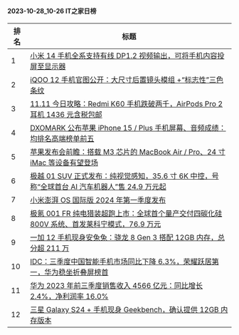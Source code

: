 #### 2023-10-28_10-26  IT之家日榜

| 排名 | 标题|
| --- | ---|
| 1 | [小米 14 手机全系支持有线 DP1.2 视频输出，可将手机内容投屏至显示器](https://www.ithome.com/0/728/160.htm) |
| 2 | [iQOO 12 手机官图公开：大尺寸后置镜头模组 +“标志性”三色条纹](https://www.ithome.com/0/728/103.htm) |
| 3 | [11.11 今日攻略：Redmi K60 手机跌破两千，AirPods Pro 2 耳机 1436 元含税包邮](https://www.ithome.com/0/728/166.htm) |
| 4 | [DXOMARK 公布苹果 iPhone 15 / Plus 手机屏幕、音频成绩：均排名高端榜单前五](https://www.ithome.com/0/728/019.htm) |
| 5 | [苹果发布会前瞻：搭载 M3 芯片的 MacBook Air / Pro、24 寸 iMac 等设备有望登场](https://www.ithome.com/0/728/188.htm) |
| 6 | [极越 01 SUV 正式发布：纯视觉感知，35.6 寸 6K 中控，号称“全球首台 AI 汽车机器人”售 24.9 万元起](https://www.ithome.com/0/728/165.htm) |
| 7 | [小米澎湃 OS 国际版 2024 年第一季度发布](https://www.ithome.com/0/728/124.htm) |
| 8 | [极氪 001 FR 纯电猎装超跑上市：全球首个量产交付四碳化硅 800V 系统、首发莱科宁模式，76.9 万元](https://www.ithome.com/0/728/163.htm) |
| 9 | [一加 12 手机现身安兔兔：骁龙 8 Gen 3 搭配 12GB 内存，总分超 211 万](https://www.ithome.com/0/728/068.htm) |
| 10 | [IDC：三季度中国智能手机市场同比下降 6.3%，荣耀跃居第一，华为稳坐折叠屏榜首](https://www.ithome.com/0/727/991.htm) |
| 11 | [华为 2023 年前三季度销售收入 4566 亿元：同比增长 2.4%，净利润率 16.0%](https://www.ithome.com/0/728/096.htm) |
| 12 | [三星 Galaxy S24 + 手机现身 Geekbench，确认提供 12GB 内存版本](https://www.ithome.com/0/728/084.htm) |
